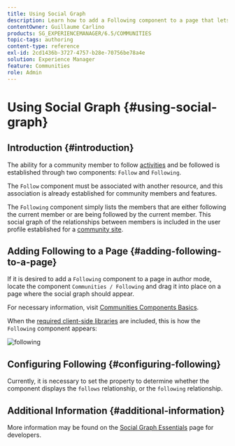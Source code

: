 ```yaml
---
title: Using Social Graph
description: Learn how to add a Following component to a page that lets signed-in community members follow activities or be followed.
contentOwner: Guillaume Carlino
products: SG_EXPERIENCEMANAGER/6.5/COMMUNITIES
topic-tags: authoring
content-type: reference
exl-id: 2cd1436b-3727-4757-b28e-70756be78a4e
solution: Experience Manager
feature: Communities
role: Admin
---
```

# Using Social Graph {#using-social-graph}

## Introduction {#introduction}

The ability for a community member to follow [activities](activities.md) and be followed is established through two components: `Follow` and `Following`.

The `Follow` component must be associated with another resource, and this association is already established for community members and features.

The `Following` component simply lists the members that are either following the current member or are being followed by the current member. This social graph of the relationships between members is included in the user profile established for a [community site](overview.md#communitiessites).

## Adding Following to a Page {#adding-following-to-a-page}

If it is desired to add a `Following` component to a page in author mode, locate the component `Communities / Following` and drag it into place on a page where the social graph should appear.

For necessary information, visit [Communities Components Basics](basics.md).

When the [required client-side libraries](essentials-socialgraph.md#essentials-for-client-side) are included, this is how the `Following` component appears:

![following](assets/following.png)

## Configuring Following {#configuring-following}

Currently, it is necessary to set the property to determine whether the component displays the `follows` relationship, or the `following` relationship.

## Additional Information {#additional-information}

More information may be found on the [Social Graph Essentials](essentials-socialgraph.md) page for developers.
